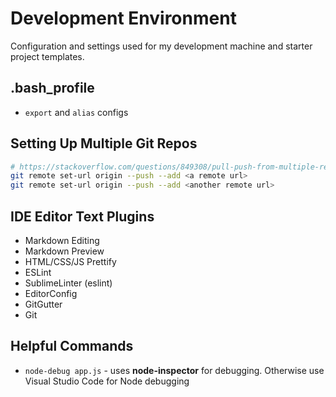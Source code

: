 # Development Environment

Configuration and settings used for my development machine and starter project templates.

## .bash_profile

  * `export` and  `alias` configs

## Setting Up Multiple Git Repos

```bash 
# https://stackoverflow.com/questions/849308/pull-push-from-multiple-remote-locations/3195446#3195446
git remote set-url origin --push --add <a remote url>
git remote set-url origin --push --add <another remote url>
```

## IDE Editor Text Plugins
  * Markdown Editing
  * Markdown Preview
  * HTML/CSS/JS Prettify
  * ESLint
  * SublimeLinter (eslint)
  * EditorConfig
  * GitGutter
  * Git

## Helpful Commands
  * `node-debug app.js` - uses __node-inspector__ for debugging. Otherwise use Visual Studio Code for Node debugging




